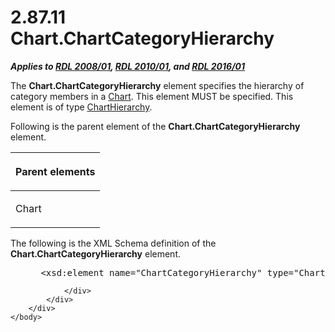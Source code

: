 <html dir="LTR" xmlns:mshelp="http://msdn.microsoft.com/mshelp" xmlns:ddue="http://ddue.schemas.microsoft.com/authoring/2003/5" xmlns:xlink="http://www.w3.org/1999/xlink" xmlns:tool="http://www.microsoft.com/tooltip">
    <head>
        <meta http-equiv="Content-Type" content="text/html; CHARSET=utf-8"></meta>
        <meta name="save" content="history"></meta>
        <title>2.87.11 Chart.ChartCategoryHierarchy</title>
        <xml>
            <mshelp:toctitle title="2.87.11 Chart.ChartCategoryHierarchy"></mshelp:toctitle>
            <mshelp:rltitle title="[MS-RDL]: Chart.ChartCategoryHierarchy"></mshelp:rltitle>
            <mshelp:keyword index="A" term="f06644f7-8658-420f-ba53-31bb7f5a843c"></mshelp:keyword>
            <mshelp:attr name="DCSext.ContentType" value="open specification"></mshelp:attr>
            <mshelp:attr name="AssetID" value="f06644f7-8658-420f-ba53-31bb7f5a843c"></mshelp:attr>
            <mshelp:attr name="TopicType" value="kbRef"></mshelp:attr>
            <mshelp:attr name="DCSext.Title" value="[MS-RDL]: Chart.ChartCategoryHierarchy" />
        </xml>
    </head>
    <body>
        <div id="header">
            <h1 class="heading">2.87.11 Chart.ChartCategoryHierarchy</h1>
        </div>
        <div id="mainSection">
            <div id="mainBody">
                <div id="allHistory" class="saveHistory"></div>
                <div id="sectionSection0" class="section" name="collapseableSection">
                    

<p><b><i>Applies to </i></b><a href="1e855f94-4617-47e4-b89e-0856c6cb420f.html"><b><i>RDL 2008/01</i></b></a><b><i>,
</i></b><a href="3428e690-a348-4ec7-8a6a-8efb42d2cdee.html"><b><i>RDL 2010/01</i></b></a><b><i>,
and </i></b><a href="52ce3983-2bfc-4e72-9359-42aaf5fe4509.html"><b><i>RDL 2016/01</i></b></a></p>

<p>The <b>Chart.ChartCategoryHierarchy</b> element specifies
the hierarchy of category members in a <a href="b0ab5524-7eb2-47a7-a4d3-230f5c8c5526.html">Chart</a>. This element MUST
be specified. This element is of type <a href="03ed70f6-1c3d-4563-b788-6b4816f819e7.html">ChartHierarchy</a>.</p>

<p>Following is the parent element of the <b>Chart.ChartCategoryHierarchy</b>
element.</p>

<table>
 <thead>
  <tr>
   <th>
   <p>Parent elements</p>
   </th>
  </tr>
 </thead>
 <tr>
  <td>
  <p>Chart</p>
  </td>
 </tr>
</table>

<p>The following is the XML Schema definition of the <b>Chart.ChartCategoryHierarchy</b>
element.</p>

<dl>
<dd>
<div><pre> &lt;xsd:element name=&quot;ChartCategoryHierarchy&quot; type=&quot;ChartHierarchyType&quot; /&gt;
</pre></div>
</dd></dl>


                </div>
            </div>
        </div>
    </body>
</html>